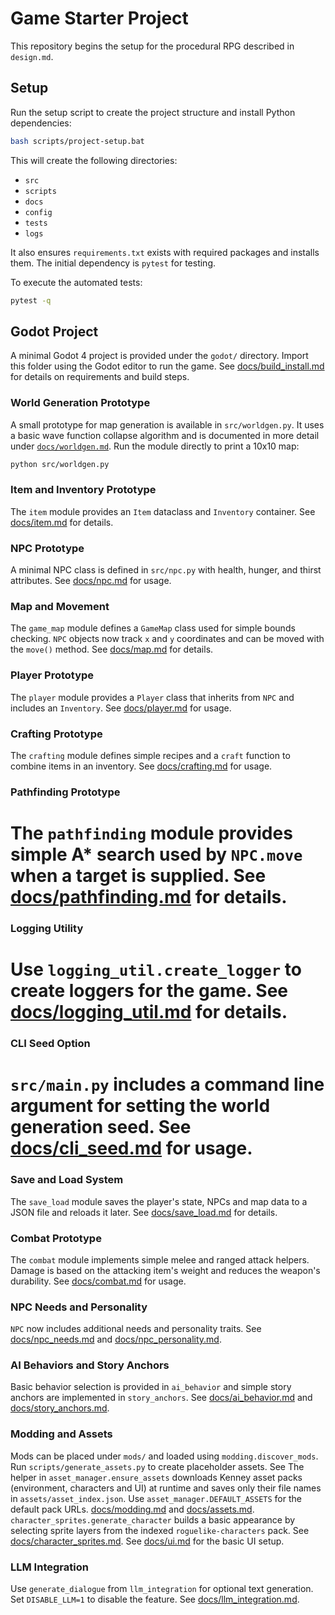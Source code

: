 # Game Starter Project

This repository begins the setup for the procedural RPG described in `design.md`.

## Setup

Run the setup script to create the project structure and install Python dependencies:

```bash
bash scripts/project-setup.bat
```

This will create the following directories:

- `src`
- `scripts`
- `docs`
- `config`
- `tests`
- `logs`

It also ensures `requirements.txt` exists with required packages and installs them. The initial dependency is `pytest` for testing.

To execute the automated tests:

```bash
pytest -q
```

## Godot Project

A minimal Godot 4 project is provided under the `godot/` directory. Import this
folder using the Godot editor to run the game. See
[docs/build_install.md](docs/build_install.md) for details on requirements and
build steps.

### World Generation Prototype

A small prototype for map generation is available in `src/worldgen.py`. It uses a basic wave function collapse algorithm and is documented in more detail under [`docs/worldgen.md`](docs/worldgen.md). Run the module directly to print a 10x10 map:

```bash
python src/worldgen.py
```


### Item and Inventory Prototype

The `item` module provides an `Item` dataclass and `Inventory` container. See [docs/item.md](docs/item.md) for details.


### NPC Prototype

A minimal NPC class is defined in `src/npc.py` with health, hunger, and thirst attributes. See [docs/npc.md](docs/npc.md) for usage.

### Map and Movement

The `game_map` module defines a `GameMap` class used for simple bounds checking.
`NPC` objects now track `x` and `y` coordinates and can be moved with the
`move()` method.
See [docs/map.md](docs/map.md) for details.

### Player Prototype

The `player` module provides a `Player` class that inherits from `NPC` and includes an `Inventory`. See [docs/player.md](docs/player.md) for usage.

### Crafting Prototype

The `crafting` module defines simple recipes and a `craft` function to combine items in an inventory. See [docs/crafting.md](docs/crafting.md) for usage.


### Pathfinding Prototype

The `pathfinding` module provides simple A* search used by `NPC.move` when a
target is supplied. See [docs/pathfinding.md](docs/pathfinding.md) for details.
=======
### Logging Utility

Use `logging_util.create_logger` to create loggers for the game. See [docs/logging_util.md](docs/logging_util.md) for details.
=======
### CLI Seed Option

`src/main.py` includes a command line argument for setting the world generation seed. See [docs/cli_seed.md](docs/cli_seed.md) for usage.
=======

### Save and Load System

The `save_load` module saves the player's state, NPCs and map data to a JSON file and reloads it later. See [docs/save_load.md](docs/save_load.md) for details.

### Combat Prototype

The `combat` module implements simple melee and ranged attack helpers. Damage
is based on the attacking item's weight and reduces the weapon's durability.
See [docs/combat.md](docs/combat.md) for usage.

### NPC Needs and Personality

`NPC` now includes additional needs and personality traits. See
[docs/npc_needs.md](docs/npc_needs.md) and
[docs/npc_personality.md](docs/npc_personality.md).

### AI Behaviors and Story Anchors

Basic behavior selection is provided in `ai_behavior` and simple story anchors
are implemented in `story_anchors`. See [docs/ai_behavior.md](docs/ai_behavior.md)
and [docs/story_anchors.md](docs/story_anchors.md).

### Modding and Assets

Mods can be placed under `mods/` and loaded using `modding.discover_mods`. Run
`scripts/generate_assets.py` to create placeholder assets. See
The helper in `asset_manager.ensure_assets` downloads Kenney asset packs (environment, characters and UI) at runtime and saves only their file names in `assets/asset_index.json`. Use `asset_manager.DEFAULT_ASSETS` for the default pack URLs.
[docs/modding.md](docs/modding.md) and [docs/assets.md](docs/assets.md).
`character_sprites.generate_character` builds a basic appearance by selecting
sprite layers from the indexed `roguelike-characters` pack. See
[docs/character_sprites.md](docs/character_sprites.md).
See [docs/ui.md](docs/ui.md) for the basic UI setup.

### LLM Integration

Use `generate_dialogue` from `llm_integration` for optional text generation.
Set `DISABLE_LLM=1` to disable the feature. See [docs/llm_integration.md](docs/llm_integration.md).


